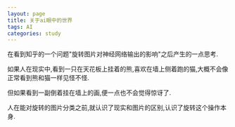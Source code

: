 ```yaml
---
layout: page
title: 关于ai眼中的世界
tags: AI
categories: study
---
```


在看到知乎的一个问题"旋转图片对神经网络输出的影响"之后产生的一点思考.

如果人在现实中,看到一只在天花板上挂着的熊,喜欢在墙上侧着跑的猫,大概不会像正常看到熊和猫一样见怪不怪.

但如果看到一副倒着挂在墙上的画,便一点也不会觉得惊讶了.

人在能对旋转的图片分类之前,就认识了现实和图片的区别,认识了旋转这个操作本身.